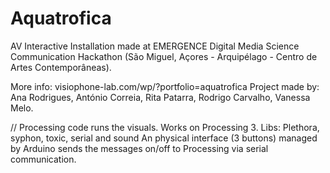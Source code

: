 # Aquatrofica
AV Interactive Installation made at EMERGENCE Digital Media Science Communication Hackathon (São Miguel, Açores - Arquipélago - Centro de Artes Contemporâneas).

More info: visiophone-lab.com/wp/?portfolio=aquatrofica
Project made by: Ana Rodrigues, António Correia, Rita Patarra, Rodrigo Carvalho, Vanessa Melo.

//
Processing code runs the visuals.
Works on Processing 3. Libs: Plethora, syphon, toxic, serial and sound
An physical interface (3 buttons) managed by Arduino sends the messages on/off to Processing via serial communication.